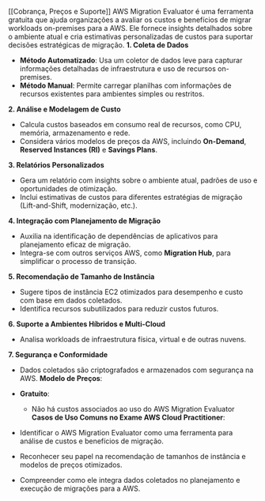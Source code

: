 [[Cobrança, Preços e Suporte]]
AWS Migration Evaluator é uma ferramenta gratuita que ajuda organizações a avaliar os custos e benefícios de migrar workloads on-premises para a AWS. Ele fornece insights detalhados sobre o ambiente atual e cria estimativas personalizadas de custos para suportar decisões estratégicas de migração.
**1. Coleta de Dados**

- **Método Automatizado**: Usa um coletor de dados leve para capturar informações detalhadas de infraestrutura e uso de recursos on-premises.
- **Método Manual**: Permite carregar planilhas com informações de recursos existentes para ambientes simples ou restritos.

**2. Análise e Modelagem de Custo**

- Calcula custos baseados em consumo real de recursos, como CPU, memória, armazenamento e rede.
- Considera vários modelos de preços da AWS, incluindo **On-Demand**, **Reserved Instances (RI)** e **Savings Plans**.

**3. Relatórios Personalizados**

- Gera um relatório com insights sobre o ambiente atual, padrões de uso e oportunidades de otimização.
- Inclui estimativas de custos para diferentes estratégias de migração (Lift-and-Shift, modernização, etc.).

**4. Integração com Planejamento de Migração**

- Auxilia na identificação de dependências de aplicativos para planejamento eficaz de migração.
- Integra-se com outros serviços AWS, como **Migration Hub**, para simplificar o processo de transição.

**5. Recomendação de Tamanho de Instância**

- Sugere tipos de instância EC2 otimizados para desempenho e custo com base em dados coletados.
- Identifica recursos subutilizados para reduzir custos futuros.

**6. Suporte a Ambientes Híbridos e Multi-Cloud**

- Analisa workloads de infraestrutura física, virtual e de outras nuvens.

**7. Segurança e Conformidade**

- Dados coletados são criptografados e armazenados com segurança na AWS.
**Modelo de Preços**:

- **Gratuito**:
    - Não há custos associados ao uso do AWS Migration Evaluator
**Casos de Uso Comuns no Exame AWS Cloud Practitioner**:

- Identificar o AWS Migration Evaluator como uma ferramenta para análise de custos e benefícios de migração.
- Reconhecer seu papel na recomendação de tamanhos de instância e modelos de preços otimizados.
- Compreender como ele integra dados coletados no planejamento e execução de migrações para a AWS.